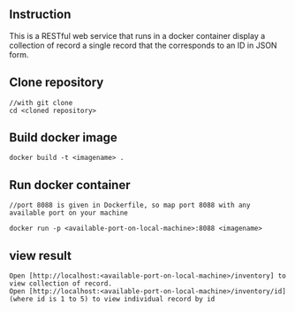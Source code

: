 ## Instruction

This is a RESTful web service that runs in a docker container display a collection of record a single record that the corresponds to an ID in JSON form.

## Clone repository

    //with git clone
    cd <cloned repository>

## Build docker image

    docker build -t <imagename> .

## Run docker container

    //port 8088 is given in Dockerfile, so map port 8088 with any available port on your machine

    docker run -p <available-port-on-local-machine>:8088 <imagename>

## view result

    Open [http://localhost:<available-port-on-local-machine>/inventory] to view collection of record.
    Open [http://localhost:<available-port-on-local-machine>/inventory/id] (where id is 1 to 5) to view individual record by id
